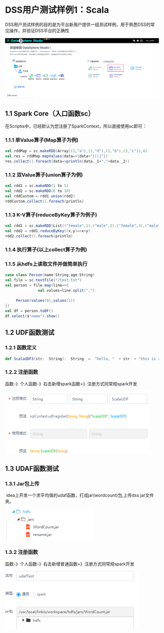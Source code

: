 # DSS用户测试样例1：Scala

DSS用户测试样例的目的是为平台新用户提供一组测试样例，用于熟悉DSS的常见操作，并验证DSS平台的正确性

![image-20200408211243941](../../../images/zh_CN/chapter3/tests/home.png)

## 1.1 Spark Core（入口函数sc）

在Scriptis中，已经默认为您注册了SparkContext，所以直接使用sc即可：

### 1.1.1 单Value算子(Map算子为例)

```scala
val rddMap = sc.makeRDD(Array((1,"a"),(1,"d"),(2,"b"),(3,"c")),4)
val res = rddMap.mapValues(data=>{data+"||||"})
res.collect().foreach(data=>println(data._1+","+data._2))
```

### 1.1.2 双Value算子(union算子为例)

```scala
val rdd1 = sc.makeRDD(1 to 5)
val rdd2 = sc.makeRDD(6 to 10)
val rddCustom = rdd1.union(rdd2)
rddCustom.collect().foreach(println)
```

### 1.1.3 K-V算子(reduceByKey算子为例子)

```scala
val rdd1 = sc.makeRDD(List(("female",1),("male",2),("female",3),("male",4)))
val rdd2 = rdd1.reduceByKey((x,y)=>x+y)
rdd2.collect().foreach(println)
```

### 1.1.4 执行算子(以上collect算子为例)

### 1.1.5 从hdfs上读取文件并做简单执行

```scala
case class Person(name:String,age:String)
val file = sc.textFile("/test.txt")
val person = file.map(line=>{
               val values=line.split(",")
         
     Person(values(0),values(1))
})
val df = person.toDF()
df.select($"name").show()
```



## 1.2 UDF函数测试

### 1.2.1 函数定义



```scala
def ScalaUDF3(str:  String):  String  =  "hello, "  + str  + "this is a third attempt"
```

### 1.2.2 注册函数

函数-》个人函数-》右击新增spark函数=》注册方式同常规spark开发

​            ![img](../../../images/zh_CN/chapter3/tests/udf1.png)               

## 1.3 UDAF函数测试

### 1.3.1 Jar包上传

​        idea上开发一个求平均值的udaf函数，打成jar(wordcount)包,上传dss jar文件夹。

​            ![img](../../../images/zh_CN/chapter3/tests/udf2.png)            

### 1.3.2 注册函数

函数-》个人函数-》右击新增普通函数=》注册方式同常规spark开发          

  ![img](../../../images/zh_CN/chapter3/tests/udf-3.png)                        